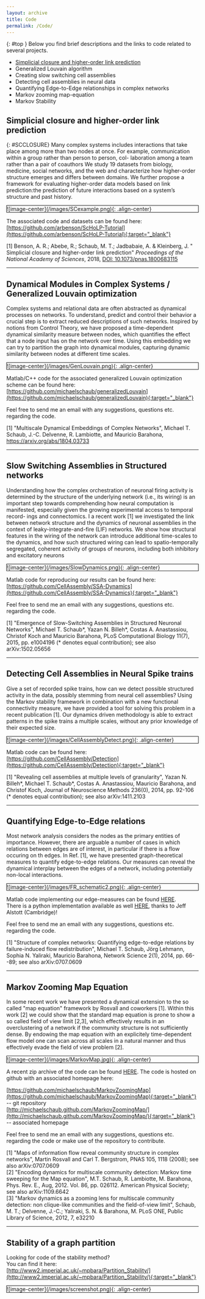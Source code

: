 ```yaml
---
layout: archive
title: Code
permalink: /Code/
---
```

{: #top }
Below you find brief descriptions and the links to code related to several projects.

* [Simplicial closure and higher-order link prediction](#SCCLOSURE)
* Generalized Louvain algorithm
* Creating slow switching cell assemblies
* Detecting cell assemblies in neural data
* Quantifying Edge-to-Edge relationships in complex networks
* Markov zooming map-equation
* Markov Stability

## Simplicial closure and higher-order link prediction
{: #SCCLOSURE}
Many complex systems includes interactions that take place among more than two nodes at once.
For example, communication within a group rather than person to person, col- laboration among a team rather than a pair of coauthors 
We study 19 datasets from biology, medicine, social networks, and the web and characterize how higher-order structure emerges and differs between domains. 
We further propose a framework for evaluating higher-order data models based on link prediction:the prediction of future interactions based on a system’s structure and past history.

<div style="border: 1px solid black; padding: 0px;" markdown="1">
![image-center](/images/SCexample.png){: .align-center}
</div>

The associated code and datasets can be found here:
[https://github.com/arbenson/ScHoLP-Tutorial](https://github.com/arbenson/ScHoLP-Tutorial){:target="_blank"}

\[1] Benson, A. R.; Abebe, R.; Schaub, M. T.; Jadbabaie, A. & Kleinberg, J.
" Simplicial closure and higher-order link prediction" 
*Proceedings of the National Academy of Sciences*, 2018, [DOI: 10.1073/pnas.1800683115](https://doi.org/10.1073/pnas.1800683115)   

-------------------------
## Dynamical Modules in Complex Systems / Generalized Louvain optimization

Complex systems and relational data are often abstracted as dynamical processes on networks. To understand, predict and control their behavior a crucial step is to extract reduced descriptions of such networks. Inspired by notions from Control Theory, we have proposed a time-dependent dynamical similarity measure between nodes, which quantifies the effect that a node input has on the network over time.
Using this embedding we can try to partition the graph into dynamical modules, capturing dynamic similarity between nodes at different time scales.


<div style="border: 1px solid black; padding: 0px;" markdown="1">
![image-center](/images/GenLouvain.png){: .align-center}
</div>


Matlab/C++ code for the associated generalized Louvain optimization scheme can be found here:
[https://github.com/michaelschaub/generalizedLouvain](https://github.com/michaelschaub/generalizedLouvain){:target="_blank"}

Feel free to send me an email with any suggestions, questions etc. regarding the code.  

\[1] "Multiscale Dynamical Embeddings of Complex Networks", Michael T. Schaub, J.-C. Delvenne, R. Lambiotte, and Mauricio Barahona, https://arxiv.org/abs/1804.03733

-------------------------
## Slow Switching Assemblies in Structured networks

Understanding how the complex orchestration of neuronal firing activity is determined by the structure of the underlying network (i.e., its wiring) is an important step towards comprehending how neural computation is manifested, especially given the growing experimental access to temporal record- ings and connectomics. I a recent work \[1] we investigated the link between network structure and the dynamics of neuronal assemblies in the context of leaky-integrate-and-fire (LIF) networks. We show how structural features in the wiring of the network can introduce additional time-scales to the dynamics, and how such structured wiring can lead to spatio-temporally segregated, coherent activity of groups of neurons, including both inhibitory and excitatory neurons 

<div style="border: 1px solid black; padding: 0px;" markdown="1">
![image-center](/images/SlowDynamics.png){: .align-center}
</div>


Matlab code for reproducing our results can be found here:  
[https://github.com/CellAssembly/SSA-Dynamics](https://github.com/CellAssembly/SSA-Dynamics){:target="_blank"}

Feel free to send me an email with any suggestions, questions etc. regarding the code.  

\[1] "Emergence of Slow-Switching Assemblies in Structured Neuronal Networks", Michael T. Schaub*, Yazan N. Billeh*, Costas A. Anastassiou, Christof Koch and Mauricio Barahona, PLoS Computational Biology 11(7), 2015, pp. e1004196 (* denotes equal contribution); see also arXiv:1502.05656


-------------------------
## Detecting Cell Assemblies in Neural Spike trains

Give a set of recorded spike trains, how can we detect possible structured activity in the data, possibly stemming from neural cell assemblies? Using the Markov stability framework in combination with a new functional connectivity measure, we have provided a tool for solving this problem in a recent publication \[1]. Our dynamics driven methodology is able to extract patterns in the spike trains a multiple scales, without any prior knowledge of their expected size. 

<div style="border: 1px solid black; padding: 0px;" markdown="1">
![image-center](/images/CellAssemblyDetect.png){: .align-center}
</div>

Matlab code can be found here: [https://github.com/CellAssembly/Detection](https://github.com/CellAssembly/Detection){:target="_blank"}

\[1] "Revealing cell assemblies at multiple levels of granularity", Yazan N. Billeh*, Michael T. Schaub*, Costas A. Anastassiou, Mauricio Barahona, and Christof Koch, Journal of Neuroscience Methods 236(0), 2014, pp. 92-106 (* denotes equal contribution); see also arXiv:1411.2103 

-----------------------
## Quantifying Edge-to-Edge relations

Most network analysis considers the nodes as the primary entities of importance. However, there are arguable a number of cases in which relations between edges are of interest, in particular if there is a flow occuring on th edges. In Ref. \[1], we have presented graph-theoretical measures to quantify edge-to-edge relations. Our measures can reveal the dynamical interplay between the edges of a network, including potentially non-local interactions.

<div style="border: 1px solid black; padding: 0px;" markdown="1">
![image-center](/images/FR_schematic2.png){: .align-center}
</div>

Matlab code implementing our edge-measures can be found [HERE](/old_page/data_and_code/computeEdge2EdgeMeasures.m).  
There is a python implementation available as well [HERE](/old_page/data_and_code/computeEdge2EdgeMeasures.py), thanks to Jeff Alstott (Cambridge)!  

Feel free to send me an email with any suggestions, questions etc. regarding the code.  

\[1] "Structure of complex networks: Quantifying edge-to-edge relations by failure-induced flow redistribution", Michael T. Schaub, Jörg Lehmann, Sophia N. Yaliraki, Mauricio Barahona, Network Science 2(1), 2014, pp. 66--89; see also arXiv:0707.0609 

--------------------------
## Markov Zooming Map Equation

In some recent work we have presented a dynamical extension to the so called "map equation" framework by Rosvall and coworkers \[1]. Within this work \[2] we could show that the standard map equation is prone to show a so called field of view limit \[2,3], which effectively results in an overclustering of a network if the community structure is not sufficiently dense. By endowing the map equation with an explicitely time-dependent flow model one can scan across all scales in a natural manner and thus effectively evade the field of view problem \[2].

<div style="border: 1px solid black; padding: 0px;" markdown="1">
![image-center](/images/MarkovMap.jpg){: .align-center}
</div>

A recent zip archive of the code can be found [HERE](https://github.com/michaelschaub/MarkovZoomingMap/zipball/master). The code is hosted on github with an associated homepage here:  

[https://github.com/michaelschaub/MarkovZoomingMap](https://github.com/michaelschaub/MarkovZoomingMap){:target="_blank"} -- git repository  
[http://michaelschaub.github.com/MarkovZoomingMap/](http://michaelschaub.github.com/MarkovZoomingMap/){:target="_blank"} -- associated homepage  

Feel free to send me an email with any suggestions, questions etc. regarding the code or make use of the repository to contribute.  

\[1] "Maps of information flow reveal community structure in complex networks", Martin Rosvall and Carl T. Bergstrom, PNAS 105, 1118 (2008); see also arXiv:0707.0609  
\[2] "Encoding dynamics for multiscale community detection: Markov time sweeping for the Map equation", M.T. Schaub,
R. Lambiotte, M. Barahona, Phys. Rev. E., Aug, 2012. Vol. 86, pp. 026112. American Physical Society; see also arXiv:1109.6642  
\[3] "Markov dynamics as a zooming lens for multiscale community detection: non clique-like communities and the field-of-view limit", Schaub, M. T.; Delvenne, J.-C.; Yaliraki, S. N. & Barahona, M. PLoS ONE, Public Library of Science, 2012, 7, e32210  

----------------------------------
## Stability of a graph partition

Looking for code of the stability method?  
You can find it here:
[http://www2.imperial.ac.uk/~mpbara/Partition_Stability/](http://www2.imperial.ac.uk/~mpbara/Partition_Stability/){:target="_blank"}

<div style="border: 1px solid black; padding: 0px;" markdown="1">
![image-center](/images/screenshot.png){: .align-center}
</div>
